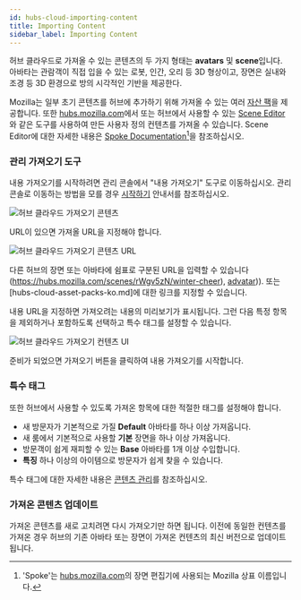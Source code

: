 ```yaml
---
id: hubs-cloud-importing-content
title: Importing Content
sidebar_label: Importing Content
---
```


허브 클라우드로 가져올 수 있는 콘텐츠의 두 가지 형태는 **avatars** 및 **scene**입니다. 아바타는 관람객이 직접 입을 수 있는 로봇, 인간, 오리 등 3D 형상이고, 장면은 실내와 조경 등 3D 환경으로 방의 시각적인 기반을 제공한다.

Mozilla는 일부 초기 콘텐츠를 허브에 추가하기 위해 가져올 수 있는 여러 [자산 팩](hubs-cloud-asset-packs.md)을 제공합니다. 또한 [hubs.mozilla.com](https://hubs.mozilla.com)에서 또는 허브에서 사용할 수 있는 [Scene Editor](hubs-cloud-enable-scene-editor.md)와 같은 도구를 사용하여 만든 사용자 정의 컨텐츠를 가져올 수 있습니다. Scene Editor에 대한 자세한 내용은 [Spoke Documentation](http://hubs.local:3000/docs/docs/spoke-creating-projects.html)[^1]을 참조하십시오.

### 관리 가져오기 도구

내용 가져오기를 시작하려면 관리 콘솔에서 "내용 가져오기" 도구로 이동하십시오. 관리 콘솔로 이동하는 방법을 모를 경우 [시작하기](hubs-cloud-getting-started.md) 안내서를 참조하십시오.

[^1]: 'Spoke'는 [hubs.mozilla.com](https://hubs.mozilla.com)의 장면 편집기에 사용되는 Mozilla 상표 이름입니다.

![허브 클라우드 가져오기 콘텐츠](../website/static/img/hubs-cloud-import-content.jpeg)

URL이 있으면 가져올 URL을 지정해야 합니다.

![허브 클라우드 가져오기 콘텐츠 URL](../website/static/img/hubs-cloud-import-content-url.jpeg)

다른 허브의 장면 또는 아바타에 쉼표로 구분된 URL을 입력할 수 있습니다(https://hubs.mozilla.com/scenes/rWgv5zN/winter-cheer), [advatar](https://hubs.mozilla.com/avatars/PcJ8Sxb))). 또는 [hubs-cloud-asset-packs-ko.md]에 대한 링크를 지정할 수 있습니다.

내용 URL을 지정하면 가져오려는 내용의 미리보기가 표시됩니다. 그런 다음 특정 항목을 제외하거나 포함하도록 선택하고 특수 태그를 설정할 수 있습니다.

![허브 클라우드 가져오기 컨텐츠 UI](../website/static/img/hubs-cloud-import-ui.jpeg)

준비가 되었으면 가져오기 버튼을 클릭하여 내용 가져오기를 시작합니다.

### 특수 태그
또한 허브에서 사용할 수 있도록 가져온 항목에 대한 적절한 태그를 설정해야 합니다.

- 새 방문자가 기본적으로 가질 **Default** 아바타를 하나 이상 가져옵니다.
- 새 룸에서 기본적으로 사용할 **기본** 장면을 하나 이상 가져옵니다.
- 방문객이 쉽게 재피할 수 있는 **Base** 아바타를 1개 이상 수입합니다.
- **특징** 하나 이상의 아이템으로 방문자가 쉽게 찾을 수 있습니다.

특수 태그에 대한 자세한 내용은 [콘텐츠 관리](hubs-cloud-managing-content.md)를 참조하십시오.

### 가져온 콘텐츠 업데이트

가져온 콘텐츠를 새로 고치려면 다시 가져오기만 하면 됩니다. 이전에 동일한 컨텐츠를 가져온 경우 허브의 기존 아바타 또는 장면이 가져온 컨텐츠의 최신 버전으로 업데이트됩니다.